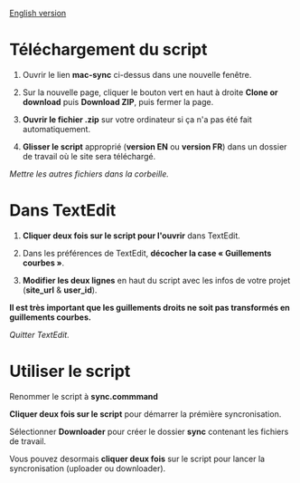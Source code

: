 [English version](https://github.com/svijasvg/mac-sync)

# Téléchargement du script

1. Ouvrir le lien **mac-sync** ci-dessus dans une nouvelle fenêtre.

2. Sur la nouvelle page, cliquer le bouton vert en haut à droite **Clone or download** puis **Download ZIP**, puis fermer la page.

3. **Ouvrir le fichier .zip** sur votre ordinateur si ça n'a pas été fait automatiquement.

4. **Glisser le script** approprié (**version EN** ou **version FR**) dans un dossier de travail où le site sera téléchargé.

*Mettre les autres fichiers dans la corbeille.*

# Dans TextEdit

1. **Cliquer deux fois sur le script pour l'ouvrir** dans TextEdit.

2. Dans les préférences de TextEdit, **décocher la case « Guillements courbes »**.

3. **Modifier les deux lignes** en haut du script avec les infos de votre projet (**site_url** & **user_id**).

**Il est très important que les guillements droits ne soit pas transformés en guillements courbes.**

*Quitter TextEdit.*

# Utiliser le script

Renommer le script à **sync.commmand**

**Cliquer deux fois sur le script** pour démarrer la prémière syncronisation.

Sélectionner **Downloader** pour créer le dossier **sync** contenant les fichiers de travail.

Vous pouvez desormais **cliquer deux fois** sur le script pour lancer la syncronisation (uploader ou downloader).

